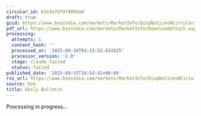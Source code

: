 ```yaml
---
circular_id: 83e3e7bf979899a8
draft: true
guid: https://www.bseindia.com/markets/MarketInfo/DispNoticesNCirculars.aspx?Noticeid={6B4125CB-2708-4808-83DC-0E2681FF7E20}&noticeno=20250915-81&dt=09/15/2025&icount=81&totcount=81&flag=0
pdf_url: https://www.bseindia.com/markets/MarketInfo/DownloadAttach.aspx?id=20250915-81&attachedId=04af4c51-1173-4936-bacd-f649e2c043d5
processing:
  attempts: 1
  content_hash: ''
  processed_at: '2025-09-16T03:33:52.633425'
  processor_version: '2.0'
  stage: claude_failed
  status: failed
published_date: '2025-09-15T16:54:42+00:00'
rss_url: https://www.bseindia.com/markets/MarketInfo/DispNoticesNCirculars.aspx?Noticeid={6B4125CB-2708-4808-83DC-0E2681FF7E20}&noticeno=20250915-81&dt=09/15/2025&icount=81&totcount=81&flag=0
source: bse
title: Daily Bulletin
---
```


Processing in progress...